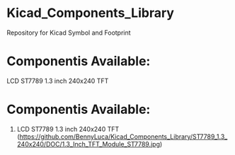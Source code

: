 # Kicad_Components_Library
Repository for Kicad Symbol and Footprint 

# Componentis Available:
LCD ST7789 1.3 inch 240x240 TFT
# Componentis Available:
1. LCD ST7789 1.3 inch 240x240 TFT (https://github.com/BennyLuca/Kicad_Components_Library/ST7789_1.3_240x240/DOC/1.3_Inch_TFT_Module_ST7789.jpg)
